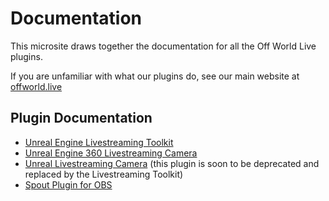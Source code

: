 # Documentation

This microsite draws together the documentation
for all the Off World Live plugins.

If you are unfamiliar with what our plugins do, see our
main website at [offworld.live](https://offworld.live)

## Plugin Documentation

* [Unreal Engine Livestreaming Toolkit](./livestreaming-toolkit/README.md)
* [Unreal Engine 360 Livestreaming Camera](./360-camera/README.md)
* [Unreal Livestreaming Camera](./unreal-livestreaming-camera/README.md) (this plugin is soon to be deprecated and replaced by the Livestreaming Toolkit)
* [Spout Plugin for OBS](./obs-spout-plugin/README.md)

